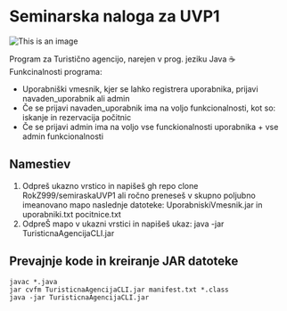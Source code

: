 # Seminarska naloga za UVP1
![This is an image](https://prnt.sc/GfAgbXBFDlDA)


Program za Turistično agencijo, narejen v prog. jeziku Java ☕
Funkcinalnosti programa:
- Uporabniški vmesnik, kjer se lahko registrera uporabnika, prijavi navaden_uporabnik ali admin 
- Če se prijavi navaden_uporabnik ima na voljo funkcionalnosti, kot so: iskanje in rezervacija počitnic
- Če se prijavi admin ima na voljo vse funckionalnosti uporabnika + vse admin funkcionalnosti

## Namestiev
1. Odpreš ukazno vrstico in napišeš gh repo clone RokZ999/semiraskaUVP1 ali ročno preneseš v skupno poljubno imeanovano mapo naslednje datoteke: UporabniskiVmesnik.jar in uporabniki.txt pocitnice.txt
2. OdpreŠ mapo v ukazni vrstici in napišeš ukaz: java -jar TuristicnaAgencijaCLI.jar

## Prevajnje kode in kreiranje JAR datoteke


```
javac *.java
jar cvfm TuristicnaAgencijaCLI.jar manifest.txt *.class
java -jar TuristicnaAgencijaCLI.jar
```
